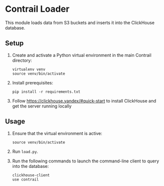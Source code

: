 # Contrail Loader

This module loads data from S3 buckets and inserts it into the ClickHouse database. 

## Setup

1. Create and activate a Python virtual environment in the main Contrail directory:

    ```shell
    virtualenv venv
    source venv/bin/activate
    ``` 

2. Install prerequisites:

    ```shell
    pip install -r requirements.txt
    ```
3. Follow https://clickhouse.yandex/#quick-start to install ClickHouse and get the server running locally


## Usage

1. Ensure that the virtual environment is active:

    ```shell
    source venv/bin/activate
    ``` 

2. Run `load.py`. 

3. Run the following commands to launch the command-line client to query into the database:

    ```shell
    clickhouse-client
    use contrail
    ```
